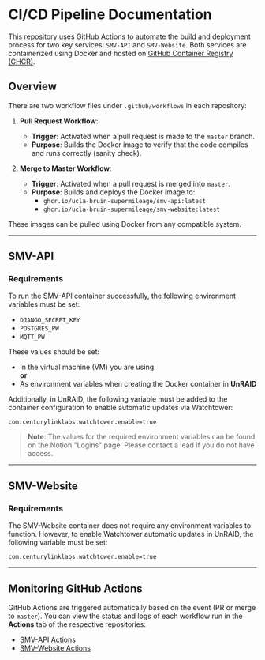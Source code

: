 # CI/CD Pipeline Documentation

This repository uses GitHub Actions to automate the build and deployment process for two key services: `SMV-API` and `SMV-Website`. Both services are containerized using Docker and hosted on [GitHub Container Registry (GHCR)](https://ghcr.io/).

## Overview

There are two workflow files under `.github/workflows` in each repository:

1. **Pull Request Workflow**:  
   - **Trigger**: Activated when a pull request is made to the `master` branch.  
   - **Purpose**: Builds the Docker image to verify that the code compiles and runs correctly (sanity check).

2. **Merge to Master Workflow**:  
   - **Trigger**: Activated when a pull request is merged into `master`.  
   - **Purpose**: Builds and deploys the Docker image to:
     - `ghcr.io/ucla-bruin-supermileage/smv-api:latest`
     - `ghcr.io/ucla-bruin-supermileage/smv-website:latest`

These images can be pulled using Docker from any compatible system.

---

## SMV-API

### Requirements

To run the SMV-API container successfully, the following environment variables must be set:

- `DJANGO_SECRET_KEY`  
- `POSTGRES_PW`  
- `MQTT_PW`

These values should be set:

- In the virtual machine (VM) you are using  
**or**  
- As environment variables when creating the Docker container in **UnRAID**

Additionally, in UnRAID, the following variable must be added to the container configuration to enable automatic updates via Watchtower:

```env
com.centurylinklabs.watchtower.enable=true
```

>  **Note**: The values for the required environment variables can be found on the Notion "Logins" page. Please contact a lead if you do not have access.

---

## SMV-Website

### Requirements

The SMV-Website container does not require any environment variables to function. However, to enable Watchtower automatic updates in UnRAID, the following variable must be set:

```env
com.centurylinklabs.watchtower.enable=true
```

---

## Monitoring GitHub Actions

GitHub Actions are triggered automatically based on the event (PR or merge to `master`). You can view the status and logs of each workflow run in the **Actions** tab of the respective repositories:

- [SMV-API Actions](https://github.com/ucla-bruin-supermileage/smv-api/actions)
- [SMV-Website Actions](https://github.com/ucla-bruin-supermileage/smv-website/actions)
